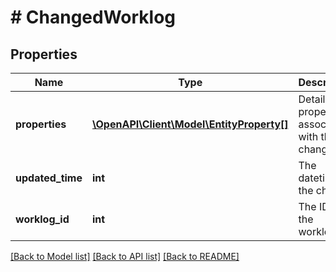 # # ChangedWorklog

## Properties

Name | Type | Description | Notes
------------ | ------------- | ------------- | -------------
**properties** | [**\OpenAPI\Client\Model\EntityProperty[]**](EntityProperty.md) | Details of properties associated with the change. | [optional] [readonly]
**updated_time** | **int** | The datetime of the change. | [optional] [readonly]
**worklog_id** | **int** | The ID of the worklog. | [optional] [readonly]

[[Back to Model list]](../../README.md#models) [[Back to API list]](../../README.md#endpoints) [[Back to README]](../../README.md)
